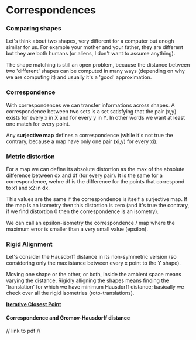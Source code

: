 # Correspondences

### Comparing shapes

Let's think about two shapes, very different for a computer but enogh similar for us. For example your mother and your father, they are different but they are both humans (or aliens, I don't want to assume anything).

The shape matching is still an open problem, because the distance between two 'different' shapes can be computed in many ways (depending on why we are computing it) and usually it's a 'good' approximation. 

### Correspondence

With correspondences we can transfer informations across shapes. A correspondence between two sets is a set satisfying that the pair (x,y) exists for every x in X and for every y in Y. In other words we want at least one match for every point.

Any **surjective map** defines a correspondence (while it's not true the contrary, because a map have only one pair (xi,y) for every xi). 

### Metric distortion

For a map we can define its absolute distortion as the max of the absolute difference between dx and df (for every pair). It is the same for a correspondence, wehre df is the difference for the points that correspond to x1 and x2 in dx. 

This values are the same if the correspondence is itself a surjective map. If the map is an isometry then this distortion is zero (and it's true the contrary, if we find distortion 0 then the correspondence is an isometry).

We can call an epsilon-isometry the correspondence / map where the maximum error is smaller than a very small value (epsilon).

### Rigid Alignment

Let's consider the Hausdorff distance in its non-symmetric version (so considering only the max istance between every x point to the Y shape). 

Moving one shape or the other, or both, inside the ambient space means varying the distance. Rigidly alligning the shapes means finding the 'translation' for which we have minimum Hausdorff distance; basically we check over all the rigid isometries (roto-translations).

<a href='https://github.com/theroggio/Fundamentals-of-Graphics/blob/master/scan/icp.pdf'> **Iterative Closest Point** </a>


#### Correspondence and Gromov-Hausdorff distance

// link to pdf //

